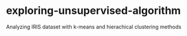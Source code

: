 # exploring-unsupervised-algorithm

Analyzing IRIS dataset with k-means and hierachical clustering methods
